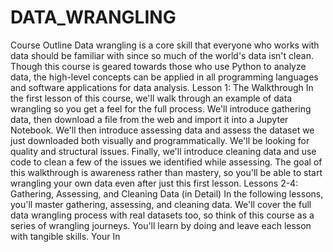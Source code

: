 # DATA_WRANGLING
Course Outline Data wrangling is a core skill that everyone who works with data should be familiar with since so much of the world's data isn't clean. Though this course is geared towards those who use Python to analyze data, the high-level concepts can be applied in all programming languages and software applications for data analysis.  Lesson 1: The Walkthrough In the first lesson of this course, we'll walk through an example of data wrangling so you get a feel for the full process. We'll introduce gathering data, then download a file from the web and import it into a Jupyter Notebook. We'll then introduce assessing data and assess the dataset we just downloaded both visually and programmatically. We'll be looking for quality and structural issues. Finally, we'll introduce cleaning data and use code to clean a few of the issues we identified while assessing.  The goal of this walkthrough is awareness rather than mastery, so you'll be able to start wrangling your own data even after just this first lesson.  Lessons 2-4: Gathering, Assessing, and Cleaning Data (in Detail) In the following lessons, you'll master gathering, assessing, and cleaning data. We'll cover the full data wrangling process with real datasets too, so think of this course as a series of wrangling journeys. You'll learn by doing and leave each lesson with tangible skills.  Your In
